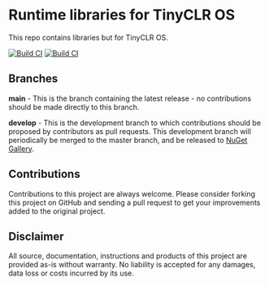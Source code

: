 # Runtime libraries for TinyCLR OS

This repo contains libraries but for TinyCLR OS.

[![Build CI](https://github.com/microcompiler/runtime/actions/workflows/actions.yml/badge.svg)](https://github.com/microcompiler/runtime/actions/workflows/actions.yml)
[![Build CI](https://github.com/microcompiler/runtime/actions/workflows/release.yml/badge.svg)](https://github.com/microcompiler/runtime/actions/workflows/release.yml)

## Branches

**main** - This is the branch containing the latest release - no contributions should be made directly to this branch.

**develop** - This is the development branch to which contributions should be proposed by contributors as pull requests. This development branch will periodically be merged to the master branch, and be released to [NuGet Gallery](https://www.nuget.org).

## Contributions

Contributions to this project are always welcome. Please consider forking this project on GitHub and sending a pull request to get your improvements added to the original project.

## Disclaimer

All source, documentation, instructions and products of this project are provided as-is without warranty. No liability is accepted for any damages, data loss or costs incurred by its use.